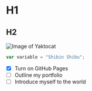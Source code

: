 # H1
## H2
![Image of Yaktocat](https://octodex.github.com/images/yaktocat.png)
``` javascript
var variable = "Shibin Shibu";
```
- [x] Turn on GitHub Pages
- [ ] Outline my portfolio
- [ ] Introduce myself to the world
